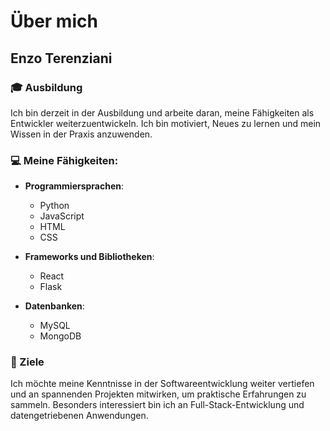 # Über mich

## Enzo Terenziani

### 🎓 Ausbildung
Ich bin derzeit in der Ausbildung und arbeite daran, meine Fähigkeiten als Entwickler weiterzuentwickeln. Ich bin motiviert, Neues zu lernen und mein Wissen in der Praxis anzuwenden.

### 💻 Meine Fähigkeiten:
- **Programmiersprachen**:  
  - Python  
  - JavaScript  
  - HTML  
  - CSS  

- **Frameworks und Bibliotheken**:  
  - React  
  - Flask  

- **Datenbanken**:  
  - MySQL  
  - MongoDB  

### 🌱 Ziele
Ich möchte meine Kenntnisse in der Softwareentwicklung weiter vertiefen und an spannenden Projekten mitwirken, um praktische Erfahrungen zu sammeln. Besonders interessiert bin ich an Full-Stack-Entwicklung und datengetriebenen Anwendungen.

